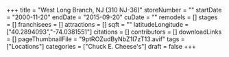 +++
title = "West Long Branch, NJ (310 NJ-36)"
storeNumber = ""
startDate = "2000-11-20"
endDate = "2015-09-20"
cuDate = ""
remodels = []
stages = []
franchisees = []
attractions = []
sqft = ""
latitudeLongitude = ["40.2894093","-74.0381551"]
citations = []
contributors = []
downloadLinks = []
pageThumbnailFile = "9ptROZudByNbZ1I7zT13.avif"
tags = ["Locations"]
categories = ["Chuck E. Cheese's"]
draft = false
+++

